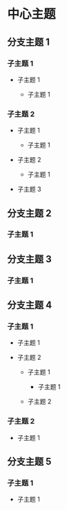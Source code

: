 # 中心主题

## 分支主题 1

### 子主题 1

- 子主题 1

	- 子主题 1

### 子主题 2

- 子主题 1

	- 子主题 1

- 子主题 2

	- 子主题 1

- 子主题 3

## 分支主题 2

### 子主题 1

## 分支主题 3

### 子主题 1

## 分支主题 4

### 子主题 1

- 子主题 1

- 子主题 2

	- 子主题 1

		- 子主题 1

	- 子主题 2

### 子主题 2

- 子主题 1

## 分支主题 5

### 子主题 1

- 子主题 1

